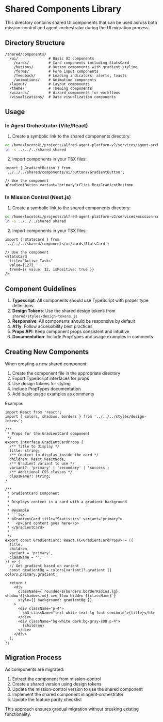 # Shared Components Library

This directory contains shared UI components that can be used across both mission-control and agent-orchestrator during the UI migration process.

## Directory Structure

```
/shared/components/
  /ui/              # Basic UI components
    /cards/         # Card components including StatsCard
    /buttons/       # Button components with gradient styling
    /forms/         # Form input components
    /feedback/      # Loading indicators, alerts, toasts
    /animations/    # Animation components
  /layout/          # Layout components
  /theme/           # Theming components
  /wizards/         # Wizard components for workflows
  /visualizations/  # Data visualization components
```

## Usage

### In Agent Orchestrator (Vite/React)

1. Create a symbolic link to the shared components directory:

```bash
cd /home/locotoki/projects/alfred-agent-platform-v2/services/agent-orchestrator/src
ln -s ../../../shared shared
```

2. Import components in your TSX files:

```tsx
import { GradientButton } from '../../../shared/components/ui/buttons/GradientButton';

// Use the component
<GradientButton variant="primary">Click Me</GradientButton>
```

### In Mission Control (Next.js)

1. Create a symbolic link to the shared components directory:

```bash
cd /home/locotoki/projects/alfred-agent-platform-v2/services/mission-control/src
ln -s ../../../shared shared
```

2. Import components in your TSX files:

```tsx
import { StatsCard } from '../../../shared/components/ui/cards/StatsCard';

// Use the component
<StatsCard
  title="Active Tasks"
  value={127}
  trend={{ value: 12, isPositive: true }}
/>
```

## Component Guidelines

1. **Typescript**: All components should use TypeScript with proper type definitions
2. **Design Tokens**: Use the shared design tokens from `shared/styles/design-tokens.js`
3. **Responsive**: All components should be responsive by default
4. **A11y**: Follow accessibility best practices
5. **Props API**: Keep component props consistent and intuitive
6. **Documentation**: Include PropTypes and usage examples in comments

## Creating New Components

When creating a new shared component:

1. Create the component file in the appropriate directory
2. Export TypeScript interfaces for props
3. Use design tokens for styling
4. Include PropTypes documentation
5. Add basic usage examples as comments

Example:

```tsx
import React from 'react';
import { colors, shadows, borders } from '../../../styles/design-tokens';

/**
 * Props for the GradientCard component
 */
export interface GradientCardProps {
  /** Title to display */
  title: string;
  /** Content to display inside the card */
  children: React.ReactNode;
  /** Gradient variant to use */
  variant?: 'primary' | 'secondary' | 'success';
  /** Additional CSS classes */
  className?: string;
}

/**
 * GradientCard Component
 *
 * Displays content in a card with a gradient background
 *
 * @example
 * ```tsx
 * <GradientCard title="Statistics" variant="primary">
 *   <p>Card content goes here</p>
 * </GradientCard>
 * ```
 */
export const GradientCard: React.FC<GradientCardProps> = ({
  title,
  children,
  variant = 'primary',
  className = '',
}) => {
  // Get gradient based on variant
  const gradientBg = colors[variant]?.gradient || colors.primary.gradient;

  return (
    <div
      className={`rounded-${borders.borderRadius.lg} shadow-${shadows.md} overflow-hidden ${className}`}
      style={{ background: gradientBg }}
    >
      <div className="p-4">
        <h3 className="text-white text-lg font-semibold">{title}</h3>
      </div>
      <div className="bg-white dark:bg-gray-800 p-4">
        {children}
      </div>
    </div>
  );
};
```

## Migration Process

As components are migrated:

1. Extract the component from mission-control
2. Create a shared version using design tokens
3. Update the mission-control version to use the shared component
4. Implement the shared component in agent-orchestrator
5. Update the feature parity checklist

This approach ensures gradual migration without breaking existing functionality.
